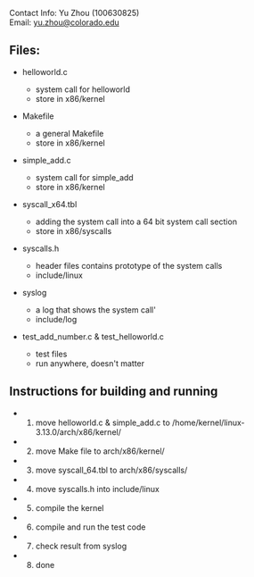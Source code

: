 Contact Info: Yu Zhou (100630825)   
Email: yu.zhou@colorado.edu

Files:
----------
* helloworld.c 
	- system call for helloworld
	- store in x86/kernel
* Makefile
	- a general Makefile 
	- store in x86/kernel

* simple_add.c
	- system call for simple_add
	- store in x86/kernel

* syscall_x64.tbl
	- adding the system call into a 64 bit system call section
	- store in x86/syscalls

* syscalls.h
	- header files contains prototype of the system calls
	- include/linux

* syslog
	- a log that shows the system call'
	- include/log

* test_add_number.c  & test_helloworld.c
	- test files
	- run anywhere, doesn't matter


Instructions for building and running 
-----------------------------------------

* 1. move helloworld.c & simple_add.c to  /home/kernel/linux-3.13.0/arch/x86/kernel/
* 2. move Make file to  arch/x86/kernel/
* 3. move syscall_64.tbl to    arch/x86/syscalls/
* 4. move syscalls.h into include/linux
* 5. compile the kernel
* 6. compile and run the test code
* 7. check result from syslog
* 8. done


